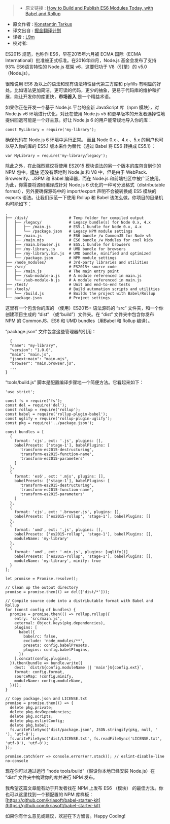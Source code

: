 >* 原文链接 : [How to Build and Publish ES6 Modules Today, with Babel and Rollup](https://medium.com/@tarkus/how-to-build-and-publish-es6-modules-today-with-babel-and-rollup-4426d9c7ca71#.oqt9xunbj)
* 原文作者 : [Konstantin Tarkus](https://medium.com/@tarkus)
* 译文出自 : [掘金翻译计划](https://github.com/xitu/gold-miner)
* 译者 : [L9m](https://github.com/L9m)
* 校对者:

ES2015 规范，也称作 ES6，早在2015年六月被 ECMA 国际（ECMA International）批准被正式标准。在2016年四月，Node.js 基金会发布了支持 93% ES6语言特性的 Node.js 框架 v6，这要归功于 V8（引擎）的 v5.0（Node.js）。

很难说用 ES6 及以上的语法和现有语法特性替代第三方库和 plyfills 有明显的好处。比如语法更加简洁，更可读的代码，更少的抽象，更易于代码库的维护和扩展，能让开发你的库更快，**市场首入** 是一个精益术语。

如果你正在开发一个基于 Node.js 平台的全新 JavaScript 库（npm 模块），对 Node.js v6 环境进行优化，对还在使用 Node.js v5 和更早版本的开发者选择性地提供回退可能是一个好主意。好让 Node.js 6 的用户能常规地导入你的库：

    const MyLibrary = require('my-library');

确保代码在 Node.js 6 环境中运行正常。 而且 Node 0.x 、4.x 、5.x 的用户也可以导入你的库的 ES5.1 版本来作为替代（通过 Babel 将 ES6 转换成 ES5.1）：

    var MyLibrary = require('my-library/legacy');

除此之外，在此强烈建议将使用 ES2015 模块语法的另一个版本的库包含到你的 NPM 包中。[模块](https://twitter.com/koistya/status/726042867211325440) 还没有落地到 Node.js 和 V8 中，但是由于 WebPack、Browserify、JSPM 和 Babel 编译器，而在 Node.js 和前端社区中被广泛使用。为此，你需要将源码编译成针对 Node.js 6 优化的一种可分发格式（distributable format），另外要确保源码中的 import/export 声明不会被转换成 ES5 模块的 exports 语法。让我们示范一下使用 Rollup 和 Babel 该怎么做。你项目的目录机构可能如下：

    .
    ├── /dist/                  # Temp folder for compiled output
    │   ├── /legacy/            # Legacy bundle(s) for Node 0.x, 4.x
    │   │   ├── /main.js        # ES5.1 bundle for Node 0.x, 4.x
    │   │   └── /package.json   # Legacy NPM module settings
    │   ├── /main.js            # ES6 bundle /w CommonJS for Node v6
    │   ├── /main.mjs           # ES6 bundle /w Modules for cool kids
    │   ├── /main.browser.js    # ES5.1 bundle for browsers
    │   ├── /my-library.js      # UMD bundle for browsers
    │   ├── /my-library.min.js  # UMD bundle, minified and optimized
    │   └── /package.json       # NPM module settings
    ├── /node_modules/          # 3rd-party libraries and utilities
    ├── /src/                   # ES2015+ source code
    │   ├── /main.js            # The main entry point
    │   ├── /sub-module-a.js    # A module referenced in main.js
    │   └── /sub-module-b.js    # A module referenced in main.js
    ├── /test/                  # Unit and end-to-end tests
    ├── /tools/                 # Build automation scripts and utilities
    │   └── /build.js           # Builds the project with Babel/Rollup
    └── package.json            # Project settings

这里有一个包含你的库的 （使用）ES2015+ 语法源码的 “src” 文件夹，和一个你创建项目生成的 “dist” （或“build”）文件夹。在 “dist” 文件夹中包含你发布 NPM 的 CommonJS、ES6 和 UMD bundles（用Babel 和 Rollup 编译）。

“package.json” 文件包含这些管理器的引用：

      {  
      "name": "my-library",  
      "version": "1.0.0",  
      "main": "main.js",  
      "jsnext:main": "main.mjs",  
      "browser": "main.browser.js",  
      ...  
    }

“tools/build.js” 脚本是配置编译步骤地一个简便方法。它看起来如下：

    'use strict';

    const fs = require('fs');
    const del = require('del');
    const rollup = require('rollup');
    const babel = require('rollup-plugin-babel');
    const uglify = require('rollup-plugin-uglify');
    const pkg = require('../package.json');

    const bundles = [
      {
        format: 'cjs', ext: '.js', plugins: [],
        babelPresets: ['stage-1'], babelPlugins: [
          'transform-es2015-destructuring',
          'transform-es2015-function-name',
          'transform-es2015-parameters'
        ]
      },
      {
        format: 'es6', ext: '.mjs', plugins: [],
        babelPresets: ['stage-1'], babelPlugins: [
          'transform-es2015-destructuring',
          'transform-es2015-function-name',
          'transform-es2015-parameters'
        ]
      },
      {
        format: 'cjs', ext: '.browser.js', plugins: [],
        babelPresets: ['es2015-rollup', 'stage-1'], babelPlugins: []
      },
      {
        format: 'umd', ext: '.js', plugins: [],
        babelPresets: ['es2015-rollup', 'stage-1'], babelPlugins: [],
        moduleName: 'my-library'
      },
      {
        format: 'umd', ext: '.min.js', plugins: [uglify()]
        babelPresets: ['es2015-rollup', 'stage-1'], babelPlugins: [],
        moduleName: 'my-library', minify: true
      }
    ];

    let promise = Promise.resolve();

    // Clean up the output directory
    promise = promise.then(() => del(['dist/*']));

    // Compile source code into a distributable format with Babel and Rollup
    for (const config of bundles) {
      promise = promise.then(() => rollup.rollup({
        entry: 'src/main.js',
        external: Object.keys(pkg.dependencies),
        plugins: [
          babel({
            babelrc: false,
            exclude: 'node_modules/**',
            presets: config.babelPresets,
            plugins: config.babelPlugins,
          })
        ].concat(config.plugins),
      }).then(bundle => bundle.write({
        dest: `dist/${config.moduleName || 'main'}${config.ext}`,
        format: config.format,
        sourceMap: !config.minify,
        moduleName: config.moduleName,
      })));
    }

    // Copy package.json and LICENSE.txt
    promise = promise.then(() => {
      delete pkg.private;
      delete pkg.devDependencies;
      delete pkg.scripts;
      delete pkg.eslintConfig;
      delete pkg.babel;
      fs.writeFileSync('dist/package.json', JSON.stringify(pkg, null, '  '), 'utf-8');
      fs.writeFileSync('dist/LICENSE.txt', fs.readFileSync('LICENSE.txt', 'utf-8'), 'utf-8');
    });

    promise.catch(err => console.error(err.stack)); // eslint-disable-line no-console



现在你可以通过运行 “node tools/build”（假设你本地已经安装 Node.js）在 “dist” 文件夹中构建你的库并进行 NPM 发布。

我希望这篇文章能有助于开发者找在 NPM 上发布 ES6 （模块） 的最佳方法。你也可以这里找到一个预配置的 NPM 库样板： [https://github.com/kriasoft/babel-starter-kit](https://github.com/kriasoft/babel-starter-kit)

如果你有什么意见或建议，欢迎在下方留言。Happy Coding!

